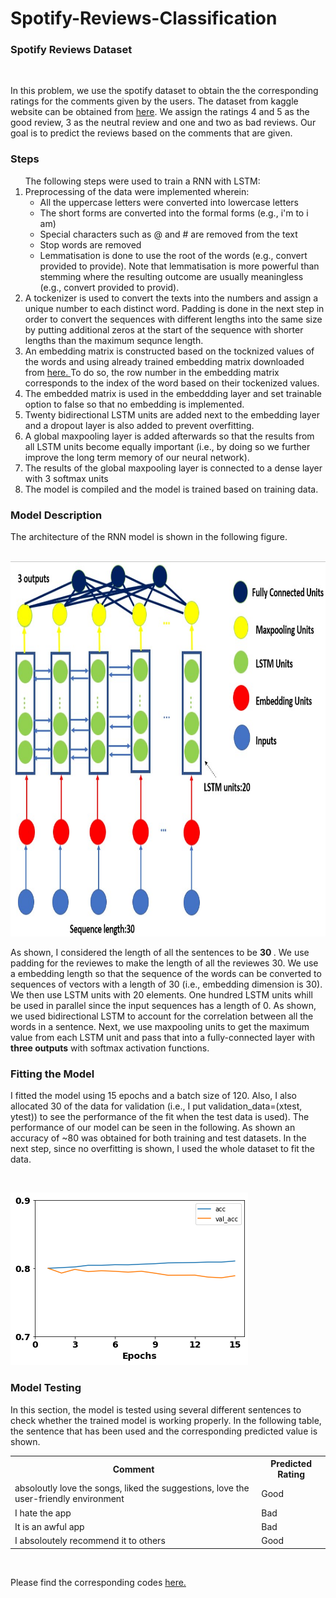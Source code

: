 # Spotify-Reviews-Classification
<h3> Spotify Reviews Dataset </h3><br>
<p> In this problem, we use the spotify dataset to obtain the the corresponding ratings for the comments given by the users. The dataset from kaggle website can be obtained from <a href='https://www.kaggle.com/datasets/mfaaris/spotify-app-reviews-2022'>here</a>. We assign the ratings 4 and 5 as the good review, 3 as the neutral review and one and two as bad reviews. Our goal is to predict the reviews based on the comments that are given. </p>
<h3> Steps</h3>
<ol> The following steps were used to train a RNN with LSTM:
  <li>Preprocessing of the data were implemented wherein:
    <ul><li>All the uppercase letters were converted into  lowercase letters</li>
      <li>The short forms are converted into the formal forms (e.g., i'm to i am)</li> 
      <li>Special characters such as @ and # are removed from the text</li> 
      <li>Stop words are removed</li>
      <li>Lemmatisation is done to use the root of the words (e.g., convert provided to provide). Note that lemmatisation is more powerful than stemming where the resulting outcome are usually meaningless (e.g., convert provided to provid).</li>
    </ul>
   <li> A tockenizer is used to convert the texts into the numbers and assign a unique number to each distinct word. Padding is done in the next step in order to convert the sequences with different lengths into the same size by putting additional zeros at the start of the sequence with shorter lengths than the maximum sequnce length.</li>
  <li> An embedding matrix is constructed based on the tocknized values of the words and using already trained embedding matrix downloaded from <a href='https://nlp.stanford.edu/projects/glove/'> here. </a> To do so, the row number in the embedding matrix corresponds to the index of the word based on their tockenized values.</li>
  <li> The embedded matrix is used in the embeddding layer and set trainable option to false so that no embedding is implemented.</li>
  <li> Twenty bidirectional LSTM units are added next to the embedding layer and a dropout layer is also added to prevent overfitting. </li>
  <li> A global maxpooling layer is added afterwards so that the results from all LSTM units become equally important (i.e., by doing so we further improve the long term memory of our neural network).</li>
  <li> The results of the global maxpooling layer is connected to a dense layer with 3 softmax units</li>
  <li> The model is compiled and the model is trained based on training data.</li>
 </ol>
<h3> Model Description </h3>
<p> The architecture of the RNN model is shown in the following figure.<br><br>

<img src='https://github.com/kaveh7293/Spotify-Reviews-/blob/main/Screenshot%202022-07-29%20014349.jpg' height='600' width='900'><br>
  
  As shown, I considered the length of all the sentences to be <strong> 30 </strong>. We use padding for the reviewes to make the length of all the reviewes 30. We use a embedding length so that the sequence of the words can be converted to sequences of vectors with a length of 30 (i.e., embedding dimension is 30). We then use LSTM units with 20 elements. One hundred LSTM units whill be used in parallel since the input sequences has a length of 0. As shown, we used bidirectional LSTM to account for the correlation between all the words in a sentence. Next, we use maxpooling units to get the maximum value from each LSTM unit and pass that into a fully-connected layer with <strong>three outputs</strong> with softmax activation functions. </p>
  
<h3> Fitting the Model</h3>
<p> I fitted the model using 15 epochs and a batch size of 120. Also, I also allocated 30 of the data for validation (i.e., I put validation_data=(xtest, ytest)) to see the performance of the fit when the test data is used). The performance of our model can be seen in the following. As shown an accuracy of ~80 was obtained for both training and test datasets. In the next step, since no overfitting is shown, I used the whole dataset to fit the data.</p><br>

<img src='https://github.com/kaveh7293/Spotify-Reviews-/blob/main/download%20(1).png'><br>

<h3> Model Testing</h3>
<p> In this section, the model is tested using several different sentences to check whether the trained model is working properly. In the following table, the sentence that has been used and the corresponding predicted value is shown.<br>
  <table>
  <tr>
    <th>Comment</th>
    <th>Predicted Rating</th>
  </tr>
  <tr>
    <td>absoloutly love the songs, liked the suggestions, love the user-friendly environment</td>
    <td>Good</td>
  
  </tr>
  <tr>
    <td> I hate the app</td>
    <td>Bad</td>
  </tr>
  
  <tr>
    <td> It is an awful app</td>
    <td>Bad</td>
  </tr>
  <tr>
    <td>I absoloutely recommend it to others</td>
    <td>Good</td>
   </tr>
</table><br>

<p>Please find the corresponding codes <a href='https://github.com/kaveh7293/Spotify-Reviews-/blob/main/Spotify_Review.ipynb'>here.<a>
